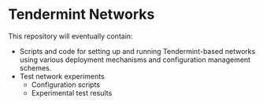 # Tendermint Networks

This repository will eventually contain:

* Scripts and code for setting up and running Tendermint-based networks using
  various deployment mechanisms and configuration management schemes.
* Test network experiments
  - Configuration scripts
  - Experimental test results

